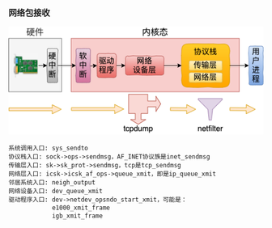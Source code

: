 ### 网络包接收

![img](../images/network-recv.png)

```
系统调用入口: sys_sendto
协议栈入口: sock->ops->sendmsg，AF_INET协议族是inet_sendmsg
传输层入口: sk->sk_prot->sendmsg，tcp是tcp_sendmsg
网络层入口: icsk->icsk_af_ops->queue_xmit，即是ip_queue_xmit
邻居系统入口: neigh_output
网络设备入口: dev_queue_xmit
驱动程序入口: dev->netdev_opsndo_start_xmit，可能是：
            e1000_xmit_frame
            igb_xmit_frame
```


